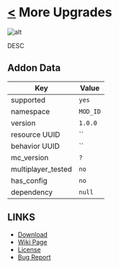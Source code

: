 # [<](../README.md) More Upgrades

![alt](pack_icon.png)

DESC

## Addon Data

| Key                | Value    |
| ------------------ | -------- |
| supported          | `yes`    |
| namespace          | `MOD_ID` |
| version            | `1.0.0 ` |
| resource UUID      | ``       |
| behavior UUID      | ``       |
| mc_version         | `?`      |
| multiplayer_tested | `no`     |
| has_config         | `no`     |
| dependency         | `null`   |

## LINKS

- [Download](https://mcpedl.com/DOWNLOAD)
- [Wiki Page](https://github.com/legopitstop/addons/wiki/TEMPLATE)
- [License](https://license.lpsmods.dev)
- [Bug Report](https://github.com/legopitstop/addons/issues)
